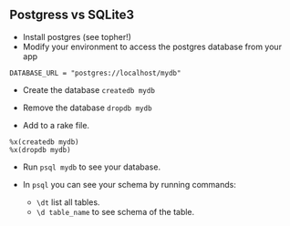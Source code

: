 ## Postgress vs SQLite3

* Install postgres (see topher!)
* Modify your environment to access the postgres database from your app
``` 
DATABASE_URL = "postgres://localhost/mydb"
```
* Create the database `createdb mydb`

* Remove the database `dropdb mydb`

* Add to a rake file.
```
%x(createdb mydb)  
%x(dropdb mydb)
```

* Run `psql mydb` to see your database. 

* In `psql` you can see your schema by running commands:
  * `\dt` list all tables.
  * `\d table_name` to see schema of the table. 

